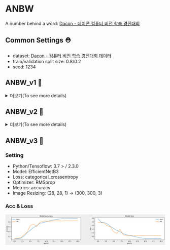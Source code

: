 # ANBW
A number behind a word: [Dacon - 데이콘 컴퓨터 비전 학습 경진대회](https://dacon.io/competitions/official/235626/overview/description)

## Common Settings :rescue_worker_helmet:

- dataset: [Dacon - 컴퓨터 비전 학습 경진대회 데이터](https://dacon.io/competitions/official/235626/data)
- train/validation split size: 0.8/0.2
- seed: 1234

## ANBW_v1 :thinking:
<details>
  <summary> 더보기(To see more details)</summary>

### Setting

- Python/Tensoflow: 3.7 > / 2.3.0
- Model: Baseline Model([Dacon - 컴퓨터 비전 학습 경진대회 베이스라인 CNN)](https://dacon.io/competitions/official/235626/codeshare/1555?page=1&dtype=recent)
- Loss: categorical_crossentropy
- Optimizer: Adam
- Metrics: accuracy

### Acc & Loss 
![](./img/v1/ANBWv1_acc_loss.png)
</details>

## ANBW_v2 :cowboy_hat_face:
<details>
  <summary> 더보기(To see more details)</summary>

### Setting

- Python/Tensoflow: 3.7 > / 2.3.0
- Model: EfficientNetB3
- Loss: categorical_crossentropy
- Optimizer: RMSprop
- Metrics: accuracy
- Image Resizing: (28, 28, 1) -> (280, 280, 3)

### Acc & Loss

![](./img/v2/ANBWv2_acc_loss.png)
</details>

## ANBW_v3 :hatching_chick:

### Setting

- Python/Tensoflow: 3.7 > / 2.3.0 
- Model: EfficientNetB3
- Loss: categorical_crossentropy
- Optimizer: RMSprop
- Metrics: accuracy
- Image Resizing: (28, 28, 1) -> (300, 300, 3)

### Acc & Loss

![](./img/v3/ANBWv3_acc_loss.png)
